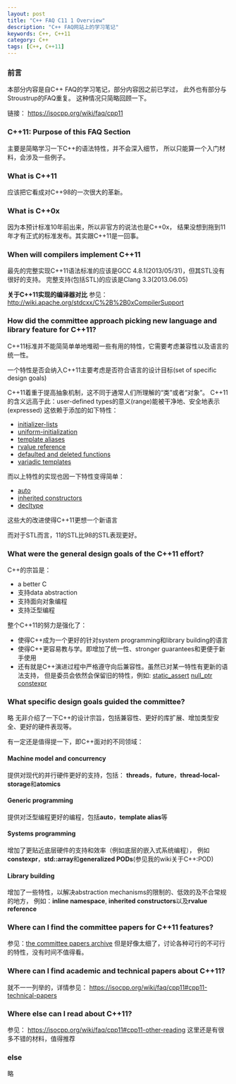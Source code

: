 ```yaml
---
layout: post
title: "C++ FAQ C11 1 Overview"
description: "C++ FAQ网站上的学习笔记"
keywords: C++, C++11
category: C++
tags: [C++, C++11]
---
```


### 前言
本部分内容是自C++ FAQ的学习笔记，部分内容因之前已学过，
此外也有部分与Stroustrup的FAQ重复。
这种情况只简略回顾一下。

链接： <https://isocpp.org/wiki/faq/cpp11>

### C++11: Purpose of this FAQ Section
主要是简略学习一下C++的语法特性，并不会深入细节，
所以只能算一个入门材料，会涉及一些例子。

### What is C++11
应该把它看成对C++98的一次很大的革新。

### What is C++0x
因为本预计标准10年前出来，所以非官方的说法也是C++0x，
结果没想到拖到11年才有正式的标准发布。其实跟C++11是一回事。

### When will compilers implement C++11
最先的完整实现C++11语法标准的应该是GCC 4.8.1(2013/05/31)，但其STL没有很好的支持。
完整支持(包括STL)的应该是Clang 3.3(2013.06.05)

**关于C++11实现的编译器对比** 参见：<http://wiki.apache.org/stdcxx/C%2B%2B0xCompilerSupport>

### How did the committee approach picking new language and library feature for C++11?
C++11标准并不能简简单单地堆砌一些有用的特性，它需要考虑兼容性以及语言的统一性。

一个特性是否会纳入C++11主要考虑是否符合语言的设计目标(set of specific design goals)

C++11着重于提高抽象机制，这不同于通常人们所理解的“类”或者“对象”。
C++11的含义远高于此：user-defined types的意义(range)能被干净地、安全地表示(expressed)
这依赖于添加的如下特性：

* [initializer-lists](https://isocpp.org/wiki/faq/cpp11-language#init-list)
* [uniform-initialization](https://isocpp.org/wiki/faq/cpp11-language#uniform-init)
* [template aliases](https://isocpp.org/wiki/faq/cpp11-language-templates#template-alias)
* [rvalue reference](https://isocpp.org/wiki/faq/cpp11-language#rval)
* [defaulted and deleted functions](https://isocpp.org/wiki/faq/cpp11-language-classes#default-delete)
* [variadic templates](https://isocpp.org/wiki/faq/cpp11-language-templates#variadic-templates)

而以上特性的实现也因一下特性变得简单：

* [auto](https://isocpp.org/wiki/faq/cpp11-language#auto)
* [inherited constructors](https://isocpp.org/wiki/faq/cpp11-language-classes#inherited-ctors)
* [decltype](https://isocpp.org/wiki/faq/cpp11-language#decltype)

这些大的改进使得C++11更想一个新语言

而对于STL而言，11的STL比98的STL表现更好。

### What were the general design goals of the C++11 effort?
C++的宗旨是：

* a better C
* 支持data abstraction
* 支持面向对象编程
* 支持泛型编程

整个C++11的努力是强化了：

* 使得C++成为一个更好的针对system programming和library building的语言
* 使得C++更容易教与学。即增加了统一性、stronger guarantees和更便于新手使用
* 还有就是C++演进过程中严格遵守向后兼容性。虽然已对某一特性有更新的语法支持，
但是委员会依然会保留旧的特性，例如:
[static_assert](https://isocpp.org/wiki/faq/cpp11-language-misc#static-assert)
[null_ptr](https://isocpp.org/wiki/faq/cpp11-language#nullptr)
[constexpr](https://isocpp.org/wiki/faq/cpp11-language#constexpr)

### What specific design goals guided the committee?
略
无非介绍了一下C++的设计宗旨，包括兼容性、更好的库扩展、增加类型安全、更好的硬件表现等。

有一定还是值得提一下，即C++面对的不同领域：

#### Machine model and concurrency
提供对现代的并行硬件更好的支持，包括：
**threads**，**future**，**thread-local-storage**和**atomics**

#### Generic programming
提供对泛型编程更好的编程，包括**auto**，**template alias**等

#### Systems programming
增加了更贴近底层硬件的支持和效率（例如底层的嵌入式系统编程），
例如**constexpr**，**std::array**和**generalized PODs**(参见我的wiki关于C++:POD)

#### Library building
增加了一些特性，以解决abstraction mechanisms的限制的、低效的及不合常规的地方，
例如：**inline namespace**, **inherited constructors**以及**rvalue reference**

### Where can I find the committee papers for C++11 features?
参见：[the committee papers archive](http://www.open-std.org/jtc1/sc22/wg21/docs/papers/)
但是好像太细了，讨论各种可行的不可行的特性，没有时间不值得看。

### Where can I find academic and technical papers about C++11?
就不一一列举的，详情参见：
<https://isocpp.org/wiki/faq/cpp11#cpp11-technical-papers>

### Where else can I read about C++11?
参见：
<https://isocpp.org/wiki/faq/cpp11#cpp11-other-reading>
这里还是有很多不错的材料，值得推荐

### else
略
